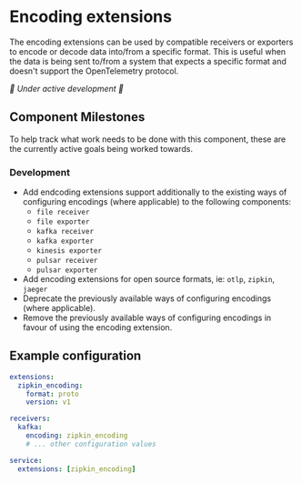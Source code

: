 # Encoding extensions

The encoding extensions can be used by compatible receivers or exporters to encode or decode data into/from a specific
format. This is useful when the data is being sent to/from a system that expects a specific format and doesn't support
the OpenTelemetry protocol. 

_🚧 Under active development 🚧_

## Component Milestones

To help track what work needs to be done with this component, these are the currently active goals being 
worked towards.

### Development

- Add endcoding extensions support additionally to the existing ways of configuring encodings (where applicable) 
  to the following components:
    - `file receiver`
    - `file exporter`
    - `kafka receiver`
    - `kafka exporter`
    - `kinesis exporter`
    - `pulsar receiver`
    - `pulsar exporter`
- Add encoding extensions for open source formats, ie: `otlp`, `zipkin`, `jaeger`
- Deprecate the previously available ways of configuring encodings (where applicable).
- Remove the previously available ways of configuring encodings in favour of using the encoding extension.

## Example configuration

```yaml
extensions:
  zipkin_encoding:
    format: proto
    version: v1

receivers:
  kafka:
    encoding: zipkin_encoding
    # ... other configuration values

service:
  extensions: [zipkin_encoding]
```
